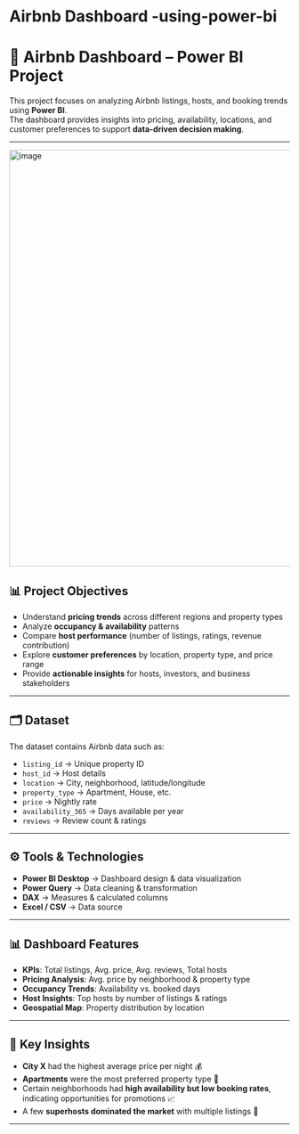 # Airbnb Dashboard -using-power-bi
# 🏡 Airbnb Dashboard – Power BI Project

This project focuses on analyzing Airbnb listings, hosts, and booking trends using **Power BI**.  
The dashboard provides insights into pricing, availability, locations, and customer preferences to support **data-driven decision making**.  

---

<img width="1326" height="748" alt="image" src="https://github.com/user-attachments/assets/4f0ec80f-f012-40fc-80e5-e8c1132b8357" />


## 📊 Project Objectives
- Understand **pricing trends** across different regions and property types  
- Analyze **occupancy & availability** patterns  
- Compare **host performance** (number of listings, ratings, revenue contribution)  
- Explore **customer preferences** by location, property type, and price range  
- Provide **actionable insights** for hosts, investors, and business stakeholders  

---

## 🗂️ Dataset
The dataset contains Airbnb data such as:
- `listing_id` → Unique property ID  
- `host_id` → Host details  
- `location` → City, neighborhood, latitude/longitude  
- `property_type` → Apartment, House, etc.  
- `price` → Nightly rate  
- `availability_365` → Days available per year  
- `reviews` → Review count & ratings   

---

## ⚙️ Tools & Technologies
- **Power BI Desktop** → Dashboard design & data visualization  
- **Power Query** → Data cleaning & transformation  
- **DAX** → Measures & calculated columns  
- **Excel / CSV** → Data source  

---

## 📊 Dashboard Features
- **KPIs**: Total listings, Avg. price, Avg. reviews, Total hosts  
- **Pricing Analysis**: Avg. price by neighborhood & property type  
- **Occupancy Trends**: Availability vs. booked days  
- **Host Insights**: Top hosts by number of listings & ratings  
- **Geospatial Map**: Property distribution by location  

---


## 🚀 Key Insights
- **City X** had the highest average price per night 💰  
- **Apartments** were the most preferred property type 🏢  
- Certain neighborhoods had **high availability but low booking rates**, indicating opportunities for promotions 📈  
- A few **superhosts dominated the market** with multiple listings 🌟  

---


